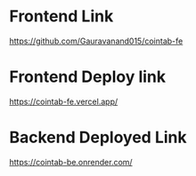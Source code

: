 # Frontend Link
https://github.com/Gauravanand015/cointab-fe

# Frontend Deploy link
https://cointab-fe.vercel.app/

# Backend Deployed Link
https://cointab-be.onrender.com/
